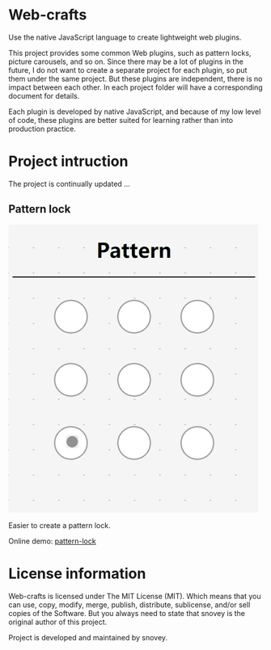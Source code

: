 # Web-crafts

Use the native JavaScript language to create lightweight web plugins.

This project provides some common Web plugins, such as pattern locks, picture carousels, and so on. Since there may be a lot of plugins in the future, I do not want to create a separate project for each plugin, so put them under the same project. But these plugins are independent, there is no impact between each other. In each project folder will have a corresponding document for details.

Each plugin is developed by native JavaScript, and because of my low level of code, these plugins are better suited for learning rather than into production practice.

# Project intruction

The project is continually updated ...

## Pattern lock

![Pattern-lock](https://github.com/snovey/Web-crafts/raw/master/images/pattern-lock.gif)

Easier to create a pattern lock.

Online demo: [pattern-lock](https://www.snovey.com/Web-crafts/pattern-lock/demo.html)

# License information

Web-crafts is licensed under The MIT License (MIT). Which means that you can use, copy, modify, merge, publish, distribute, sublicense, and/or sell copies of the Software. But you always need to state that snovey is the original author of this project.

Project is developed and maintained by snovey.
